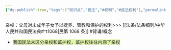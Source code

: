 ```yaml
---
{"dg-publish":true,"tags":["知识点","民法","#权利","#民法权利"],"permalink":"/学习笔记studyup/民法总论/亲权/","dgPassFrontmatter":true,"created":"2024-07-12T22:24:21.738+08:00","updated":"2024-11-01T14:31:56.806+08:00"}
---
```


亲权：父母对未成年子女予以抚养、管教和保护的权利>>> [[法条/法条细则/中华人民共和国民法典#^t1068\|民第 1068 条]] #背诵/概念 
- <span style="background:rgba(205, 244, 105, 0.55)">我国民法未区分亲权和监护权，监护权往往内涵了亲权</span>
